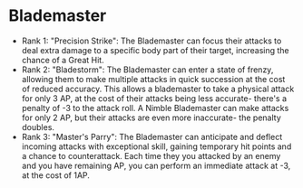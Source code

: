 # Blademaster

- Rank 1: "Precision Strike": The Blademaster can focus their attacks to deal extra damage to a specific body part of their target, increasing the chance of a Great Hit. 
- Rank 2: "Bladestorm": The Blademaster can enter a state of frenzy, allowing them to make multiple attacks in quick succession at the cost of reduced accuracy. This allows a blademaster to take a physical attack for only 3 AP, at the cost of their attacks being less accurate- there's a penalty of -3 to the attack roll. A Nimble Blademaster can make attacks for only 2 AP, but their attacks are even more inaccurate- the penalty doubles. 
- Rank 3: "Master's Parry": The Blademaster can anticipate and deflect incoming attacks with exceptional skill, gaining temporary hit points and a chance to counterattack. Each time they you attacked by an enemy and you have remaining AP, you can perform an immediate attack at -3, at the cost of 1AP.  
